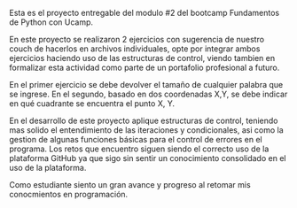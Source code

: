 Esta es el proyecto entregable del modulo #2 del bootcamp Fundamentos de Python con Ucamp.

En este proyecto se realizaron 2 ejercicios con sugerencia de nuestro couch de hacerlos en archivos individuales, opte por integrar ambos ejercicios haciendo uso de las estructuras de control, viendo tambien en formalizar esta actividad como parte de un portafolio profesional a futuro.

En el primer ejercicio se debe devolver el tamaño de cualquier palabra que se ingrese.
En el segundo, basado en dos coordenadas X,Y, se debe indicar en qué cuadrante se encuentra el punto X, Y.

En el desarrollo de este proyecto aplique estructuras de control, teniendo mas solido el entendimiento de las iteraciones y condicionales, asi como la gestion de algunas funciones básicas para el control de errores en el programa.
Los retos que encuentro siguen siendo el correcto uso de la plataforma GitHub ya que sigo sin sentir un conocimiento consolidado en el uso de la plataforma.

Como estudiante siento un gran avance y progreso al retomar mis conocmientos en programación.
